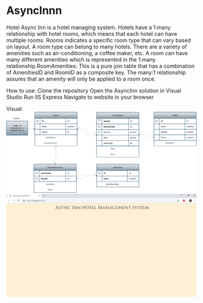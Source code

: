 # AsyncInnn
Hotel Async Inn is a hotel managing system.
Hotels have a 1:many relationship with hotel rooms, which means that each hotel can have multiple rooms. Rooms indicates a specific room type that can vary based on layout. A room type can belong to many hotels. There are a variety of amenities such as air-conditioning, a coffee maker, etc. A room can have many different amenities which is represented in the 1:many relationship.RoomAmenities: This is a pure join table that has a combination of AmenitiesID and RoomID as a composite key. The many:1 relationship assures that an amenity will only be applied to a room once.

How to use:
Clone the repository
Open the AsyncInn solution in Visual Studio
Run IIS Express
Navigate to website in your browser

Visual:
![Schema](https://github.com/rynnnaa/AsyncInn/blob/master/AsynInnn/Assets/SchemaAsyncInn.png)
![Website](https://github.com/rynnnaa/AsyncInn/blob/master/AsynInnn/Assets/HomePage.PNG)
